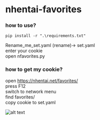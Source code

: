# nhentai-favorites

### how to use?
`pip install -r ".\requirements.txt"`


Rename_me_set.yaml (rename)-> set.yaml  
enter your cookie  
open nfavorites.py

### how to get my cookie?

open https://nhentai.net/favorites/  
press F12  
switch to network menu  
find favorites/  
copy cookie to set.yaml


![alt text](https://github.com/phillychi3/nhentai-favorites]/blob/main/image/csv.png?raw=true)
